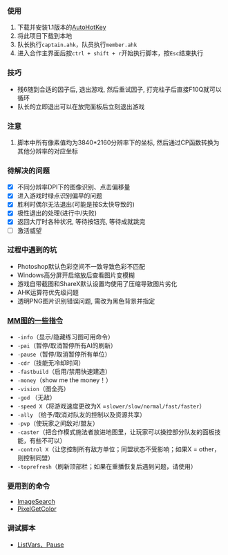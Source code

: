 ### 使用
1. 下载并安装1.1版本的[AutoHotKey](https://www.autohotkey.com/download/)
2. 将此项目下载到本地
3. 队长执行`captain.ahk`，队员执行`member.ahk`
4. 进入合作主界面后按`ctrl + shift + r`开始执行脚本，按`Esc`结束执行

### 技巧
- 残6随到合适的因子后, 退出游戏, 然后重试因子, 打完柱子后直接F10Q就可以循环
- 队长的立即退出可以在放完面板后立刻退出游戏

### 注意
1. 脚本中所有像素值均为3840*2160分辨率下的坐标, 然后通过CP函数转换为其他分辨率的对应坐标

### 待解决的问题
- [X] 不同分辨率DPI下的图像识别、点击偏移量
- [X] 进入游戏时绿点识别偏早的问题
- [X] 胜利时偶尔无法退出(可能是按S太快导致的)
- [X] 极性退出的处理(进行中/失败)
- [X] 返回大厅时各种状况, 等待按钮亮, 等待成就跳完
- [ ] 激活威望

### 过程中遇到的坑
- Photoshop默认色彩空间不一致导致色彩不匹配
- Windows高分屏开启缩放后查看图片变模糊
- 游戏自带截图和ShareX默认设置均使用了压缩导致图片劣化
- AHK运算符优先级问题
- 透明PNG图片识别错误问题, 需改为黑色背景并指定


### [MM图的一些指令](https://www.bilibili.com/read/cv6498177)
- `-info`（显示/隐藏练习图可用命令）
- `-pai`（暂停/取消暂停所有AI的刷新）
- `-pause`（暂停/取消暂停所有单位）
- `-cdr`（技能无冷却时间）
- `-fastbuild`（启用/禁用快速建造）
- `-money`（show me the money！）
- `-vision`（图全亮）
- `-god` （无敌）
- `-speed X`（将游戏速度更改为X =`slower/slow/normal/fast/faster`）
- `-ally` （给予/取消对队友的控制以及资源共享）
- `-pvp`（使玩家之间敌对/盟友）
- `-caster`（把合作模式施法者放进地图里，让玩家可以操控部分队友的面板技能，有些不可以）
- `-control X`（让您控制所有敌方单位；同盟状态不受影响；如果X = other，则控制同盟）
- `-toprefresh`（刷新顶部栏；如果在重播恢复后遇到问题，请使用）


### 要用到的命令
- [ImageSearch](https://wyagd001.github.io/zh-cn/docs/commands/ImageSearch.htm)
- [PixelGetColor](https://wyagd001.github.io/zh-cn/docs/commands/PixelGetColor.htm)

### 调试脚本
- [ListVars、Pause](https://wyagd001.github.io/zh-cn/docs/Scripts.htm#debug)